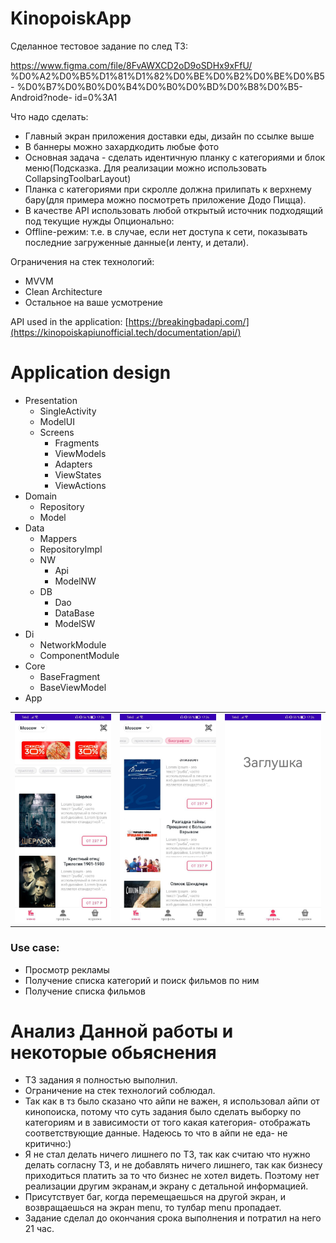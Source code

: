 # KinopoiskApp
Сделанное тестовое задание по след ТЗ:

https://www.figma.com/file/8FvAWXCD2oD9oSDHx9xFfU/
%D0%A2%D0%B5%D1%81%D1%82%D0%BE%D0%B2%D0%BE%D0%B5-
%D0%B7%D0%B0%D0%B4%D0%B0%D0%BD%D0%B8%D0%B5-Android?node-
id=0%3A1

Что надо сделать:
+ Главный экран приложения доставки еды, дизайн по ссылке выше
+ В баннеры можно захардкодить любые фото
+ Основная задача - сделать идентичную планку с категориями и блок
меню(Подсказка. Для реализации можно использовать
CollapsingToolbarLayout)
+ Планка с категориями при скролле должна прилипать к верхнему
бару(для примера можно посмотреть приложение Додо Пицца).
+ В качестве API использовать любой открытый источник подходящий под
текущие нужды
Опционально:
+ Offline-режим: т.е. в случае, если нет доступа к сети, показывать
последние загруженные данные(и ленту, и детали).

Ограничения на стек технологий:
+ MVVM
+ Clean Architecture
+ Остальное на ваше усмотрение

API used in the application:
[https://breakingbadapi.com/](https://kinopoiskapiunofficial.tech/documentation/api/)

# Application design

* Presentation
    * SingleActivity
    * ModelUI
    * Screens
        * Fragments
        * ViewModels
        * Adapters
        * ViewStates
        * ViewActions
* Domain
    * Repository
    * Model
* Data
    * Mappers
    * RepositoryImpl
    * NW
        * Api
        * ModelNW
    * DB
        * Dao
        * DataBase
        * ModelSW
* Di
    * NetworkModule
    * ComponentModule
* Core
    * BaseFragment
    * BaseViewModel
* App


| | | |
|:-------------------------:|:-------------------------:|:-------------------------:|
|<img width="1604"  src="https://github.com/meh-daniel/KinopoiskApp/blob/dev/githubphoto/KinopoiskPhoto1.jpg"> |  <img width="1604" src="https://github.com/meh-daniel/KinopoiskApp/blob/dev/githubphoto/KinopoiskPhoto2.jpg">|<img width="1604" src="https://github.com/meh-daniel/KinopoiskApp/blob/dev/githubphoto/KinopoiskPhoto3.jpg">|


### Use case:
+ Просмотр рекламы
+ Получение списка категорий и поиск фильмов по ним
+ Получение списка фильмов



# Анализ Данной работы и некоторые обьяснения
+ ТЗ задания я полностью выполнил.
+ Ограничение на стек технологий соблюдал.
+ Так как в тз было сказано что айпи не важен, я использовал айпи от кинопоиска, потому что суть задания было сделать выборку по категориям и в зависимости от того какая категория- отображать соответствующие данные. Надеюсь то что в айпи не еда- не критично:)
+ Я не стал делать ничего лишнего по ТЗ, так как считаю что нужно делать согласну ТЗ, и не добавлять ничего лишнего, так как бизнесу приходиться платить за то что бизнес не хотел видеть. Поэтому нет реализации другим экранам,и экрану с детальной информацией.
+ Присутствует баг, когда перемещаешься на другой экран, и возвращаешься на экран menu, то тулбар menu пропадает.
+ Задание сделал до окончания срока выполнения и потратил на него 21 час.
